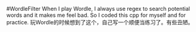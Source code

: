 #WordleFilter
When I play Wordle, I always use regex to search potential words and it makes me feel bad.
So I coded this cpp for myself and for practice.
玩Wordle的时候想到了这个，自己写一个顺便当练习了。有些丑陋。